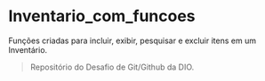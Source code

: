 <h1>Inventario_com_funcoes</h1>

Funções criadas para incluir, exibir, pesquisar e excluir itens em um Inventário.


> Repositório do Desafio de Git/Github da DIO.
